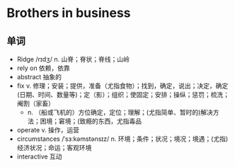 # Brothers in business

## 单词
- Ridge /rɪdʒ/ n. 山脊；脊状；脊线；山岭
- rely on 依赖，依靠
- abstract 抽象的
- fix v. 修理；安装；提供，准备（尤指食物）；找到，确定，说出；决定，确定(日期、时间、数量等)；定（影）；组织；使固定；安排；操纵；惩罚；梳洗；阉割（家畜）
  - n. （船或飞机的）方位确定，定位；理解；(尤指简单、暂时的)解决方法；困境；窘境；(致瘾的东西，尤指毒品
- operate v. 操作，运营
- circumstances /ˈsɜːkəmstənsɪz/ n. 环境；条件；状况；境况；境遇；(尤指)经济状况；命运；客观环境
- interactive 互动
